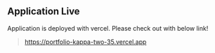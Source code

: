 ## Application Live

Application is deployed with vercel. Please check out with below link!

> https://portfolio-kappa-two-35.vercel.app